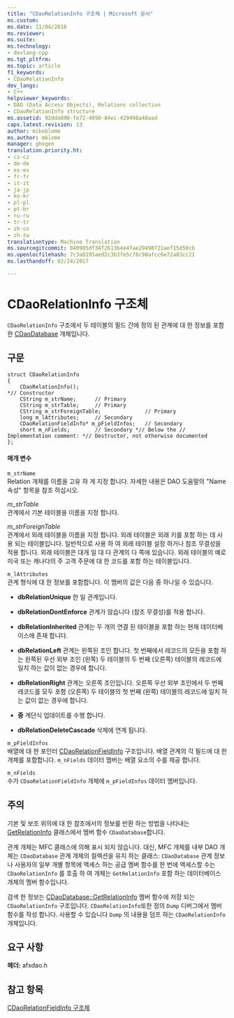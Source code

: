 ```yaml
---
title: "CDaoRelationInfo 구조체 | Microsoft 문서"
ms.custom: 
ms.date: 11/04/2016
ms.reviewer: 
ms.suite: 
ms.technology:
- devlang-cpp
ms.tgt_pltfrm: 
ms.topic: article
f1_keywords:
- CDaoRelationInfo
dev_langs:
- C++
helpviewer_keywords:
- DAO (Data Access Objects), Relations collection
- CDaoRelationInfo structure
ms.assetid: 92dda090-fe72-4090-84ec-429498a48aad
caps.latest.revision: 13
author: mikeblome
ms.author: mblome
manager: ghogen
translation.priority.ht:
- cs-cz
- de-de
- es-es
- fr-fr
- it-it
- ja-jp
- ko-kr
- pl-pl
- pt-br
- ru-ru
- tr-tr
- zh-cn
- zh-tw
translationtype: Machine Translation
ms.sourcegitcommit: 040985df34f2613b4e4fae29498721aef15d50cb
ms.openlocfilehash: 7c3a8195aed2c3b3fe5c78c98afcc6e72a83cc21
ms.lasthandoff: 02/24/2017

---
```

# <a name="cdaorelationinfo-structure"></a>CDaoRelationInfo 구조체
`CDaoRelationInfo` 구조에서 두 테이블의 필드 간에 정의 된 관계에 대 한 정보를 포함 한 [CDaoDatabase](../../mfc/reference/cdaodatabase-class.md) 개체입니다.  
  
## <a name="syntax"></a>구문  
  
```  
struct CDaoRelationInfo  
{  
    CDaoRelationInfo();
*// Constructor  
    CString m_strName;      // Primary  
    CString m_strTable;     // Primary  
    CString m_strForeignTable;              // Primary  
    long m_lAttributes;     // Secondary  
    CDaoRelationFieldInfo* m_pFieldInfos;   // Secondary  
    short m_nFields;        // Secondary *// Below the // Implementation comment: *// Destructor, not otherwise documented  
};  
```  
  
#### <a name="parameters"></a>매개 변수  
 `m_strName`  
 Relation 개체를 이름을 고유 하 게 지정 합니다. 자세한 내용은 DAO 도움말의 "Name 속성" 항목을 참조 하십시오.  
  
 *m_strTable*  
 관계에서 기본 테이블을 이름을 지정 합니다.  
  
 *m_strForeignTable*  
 관계에서 외래 테이블을 이름을 지정 합니다. 외래 테이블은 외래 키를 포함 하는 데 사용 되는 테이블입니다. 일반적으로 사용 하 여 외래 테이블 설정 하거나 참조 무결성을 적용 합니다. 외래 테이블은 대개 일 대 다 관계의 다 쪽에 있습니다. 외래 테이블의 예로 미국 또는 캐나다의 주 고객 주문에 대 한 코드를 포함 하는 테이블입니다.  
  
 `m_lAttributes`  
 관계 형식에 대 한 정보를 포함합니다. 이 멤버의 값은 다음 중 하나일 수 있습니다.  
  
- **dbRelationUnique** 한 일 관계입니다.  
  
- **dbRelationDontEnforce** 관계가 않습니다 (참조 무결성)를 적용 합니다.  
  
- **dbRelationInherited** 관계는 두 개의 연결 된 테이블을 포함 하는 현재 데이터베이스에 존재 합니다.  
  
- **dbRelationLeft** 관계는 왼쪽된 조인 합니다. 첫 번째에서 레코드의 모든을 포함 하는 왼쪽된 우선 외부 조인 (왼쪽) 두 테이블의 두 번째 (오른쪽) 테이블의 레코드에 일치 하는 값이 없는 경우에 합니다.  
  
- **dbRelationRight** 관계는 오른쪽 조인입니다. 오른쪽 우선 외부 조인에서 두 번째 레코드를 모두 포함 (오른쪽) 두 테이블의 첫 번째 (왼쪽) 테이블의 레코드에 일치 하는 값이 없는 경우에 합니다.  
  
- **중** 계단식 업데이트를 수행 합니다.  
  
- **dbRelationDeleteCascade** 삭제에 연계 됩니다.  
  
 `m_pFieldInfos`  
 배열에 대 한 포인터 [CDaoRelationFieldInfo](../../mfc/reference/cdaorelationfieldinfo-structure.md) 구조입니다. 배열 관계의 각 필드에 대 한 개체를 포함합니다. `m_nFields` 데이터 멤버는 배열 요소의 수를 제공 합니다.  
  
 `m_nFields`  
 수가 `CDaoRelationFieldInfo` 개체에 `m_pFieldInfos` 데이터 멤버입니다.  
  
## <a name="remarks"></a>주의  
 기본 및 보조 위의에 대 한 참조에서의 정보를 반환 하는 방법을 나타내는 [GetRelationInfo](../../mfc/reference/cdaodatabase-class.md#getrelationinfo) 클래스에서 멤버 함수 `CDaoDatabase`합니다.  
  
 관계 개체는 MFC 클래스에 의해 표시 되지 않습니다. 대신, MFC 개체를 내부 DAO 개체는 `CDaoDatabase` 관계 개체의 컬렉션을 유지 하는 클래스: `CDaoDatabase` 관계 정보나 사용자의 일부 개별 항목에 액세스 하는 공급 멤버 함수를 한 번에 액세스할 수는 `CDaoRelationInfo` 를 호출 하 여 개체는 `GetRelationInfo` 포함 하는 데이터베이스 개체의 멤버 함수입니다.  
  
 검색 한 정보는 [CDaoDatabase::GetRelationInfo](../../mfc/reference/cdaodatabase-class.md#getrelationinfo) 멤버 함수에 저장 되는 `CDaoRelationInfo` 구조입니다. `CDaoRelationInfo`또한 정의 `Dump` 디버그에서 멤버 함수를 작성 합니다. 사용할 수 있습니다 `Dump` 의 내용을 덤프 하는 `CDaoRelationInfo` 개체입니다.  
  
## <a name="requirements"></a>요구 사항  
 **헤더:** afxdao.h  
  
## <a name="see-also"></a>참고 항목  
 [CDaoRelationFieldInfo 구조체](../../mfc/reference/cdaorelationfieldinfo-structure.md)

